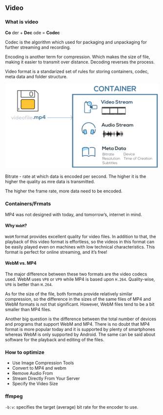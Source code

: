 ## Video

### What is video
__Co__ der + __Dec__ ode = __Codec__

Codec is the algorithm which used for packaging and unpackaging for further streaming and recording.

Encoding is another term for compression. Which makes the size of file, making it easier to transmit over distance. Decoding reverses the process.

Video format is a standarized set of rules for storing containers, codec, meta data and folder structure.

![video-container.png](../images/video-container.png)

Bitrate - rate at which data is encoded per second. The higher it is the higher the quality as mre data is transmitted.

The higher the frame rate, more data need to be encoded.

### Containers/Frmats
MP4 was not designed with today, and tomorrow’s, internet in mind.

#### Why `WebM`?
`WebM` format provides excellent quality for video files. In addition to that, the playback of this video format is effortless, so the videos in this format can be easily played even on machines with low technical characteristics. This format is perfect for online streaming, and it’s free!

#### WebM vs. MP4
The major difference between these two formats are the video codecs used. WebM uses `VP8` or `VP9` while MP4 is based upon `H.264`. Quality-wise, `VP8` is better than `H.264`.

As for the size of the file, both formats provide relatively similar compression, so the difference in the sizes of the same files of MP4 and WebM formats is not that significant. However, WebM files tend to be a bit smaller than MP4 files.

Another big question is the difference between the total number of devices and programs that support WebM and MP4. There is no doubt that MP4 format is more popular today and it is supported by plenty of smartphones whereas WebM is only supported by Android. The same can be said about software for the playback and editing of the files.

### How to optimize
* Use Image Compression Tools
* Convert to MP4 and webm
* Remove Audio From
* Stream Directly From Your Server
* Specify the Video Size

### ffmpeg
`-b:v`: specifies the target (average) bit rate for the encoder to use.
